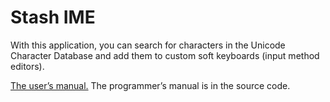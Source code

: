 # Stash IME
With this application, you can search for characters in the Unicode Character Database and add them to custom soft keyboards (input method editors).

[The user’s manual.](https://beroal.github.io/stash_ime/) The programmer’s manual is in the source code.
